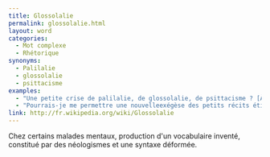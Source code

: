 ```yaml
---
title: Glossolalie
permalink: glossolalie.html
layout: word
categories:
  - Mot complexe
  - Rhétorique
synonyms:
  - Palilalie
  - glossolalie
  - psittacisme
examples:
  - "Une petite crise de palilalie, de glossolalie, de psittacisme ? [À quelqu'un qui bafouille]"
  - "Pourrais-je me permettre une nouvelleexégèse des petits récits étiologiquescontenant certains vocables qui auraient échappé à vos oreilles (petit problème de dysacousie ? à moins qu'une crise de glossolalie pernicieuse n'ait endiguée certains de mes propos \"à l'insu de mon plein gré\"…) ?"
link: http://fr.wikipedia.org/wiki/Glossolalie
---
```


Chez certains malades mentaux, production d'un vocabulaire inventé, constitué par des néologismes et une syntaxe déformée.

